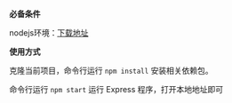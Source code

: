 **必备条件**

nodejs环境：[下载地址](http://nodejs.cn/download/)

**使用方式**

克隆当前项目，命令行运行 `npm install` 安装相关依赖包。

命令行运行 `npm start` 运行 Express 程序，打开本地地址即可